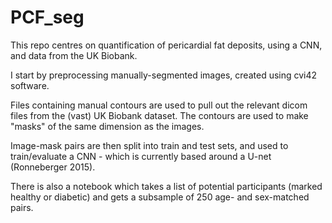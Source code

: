 # PCF_seg

This repo centres on quantification of pericardial fat deposits, using a CNN, and data from the UK Biobank.

I start by preprocessing manually-segmented images, created using cvi42 software. 

Files containing manual contours are used to pull out the relevant dicom files from the (vast) UK Biobank dataset. The contours are used to make "masks" of the same dimension as the images.

Image-mask pairs are then split into train and test sets, and used to train/evaluate a CNN - which is currently based around a U-net (Ronneberger 2015).

There is also a notebook which takes a list of potential participants (marked healthy or diabetic) and gets a subsample of 250 age- and sex-matched pairs. 

